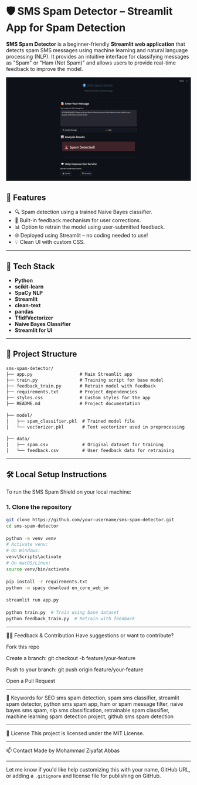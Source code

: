 # 🛡️ SMS Spam Detector – Streamlit App for Spam Detection

**SMS Spam Detector** is a beginner-friendly **Streamlit web application** that detects spam SMS messages using machine learning and natural language processing (NLP). It provides an intuitive interface for classifying messages as "Spam" or "Ham (Not Spam)" and allows users to provide real-time feedback to improve the model.

![App Screenshot](<sample img/app.png>)  

## 🚀 Features

- 🔍 Spam detection using a trained Naive Bayes classifier.
- 🧠 Built-in feedback mechanism for user corrections.
- 📊 Option to retrain the model using user-submitted feedback.
- 🌐 Deployed using Streamlit – no coding needed to use!
- 💡 Clean UI with custom CSS.

---

## 🧰 Tech Stack

- **Python**
- **scikit-learn**
- **SpaCy NLP**
- **Streamlit**
- **clean-text**
- **pandas**
- **TfidfVectorizer**
- **Naive Bayes Classifier**
- **Streamlit for UI**

---

## 📂 Project Structure

```
sms-spam-detector/
├── app.py                  # Main Streamlit app
├── train.py                # Training script for base model
├── feedback_train.py       # Retrain model with feedback
├── requirements.txt        # Project dependencies
├── styles.css              # Custom styles for the app
├── README.md               # Project documentation

├── model/
│   ├── spam_classifier.pkl  # Trained model file
│   └── vectorizer.pkl       # Text vectorizer used in preprocessing

├── data/
│   ├── spam.csv             # Original dataset for training
│   └── feedback.csv         # User feedback data for retraining
```



---

## 🛠️ Local Setup Instructions

To run the SMS Spam Shield on your local machine:

### 1. Clone the repository

```bash
git clone https://github.com/your-username/sms-spam-detector.git
cd sms-spam-detector

python -m venv venv
# Activate venv:
# On Windows:
venv\Scripts\activate
# On macOS/Linux:
source venv/bin/activate

pip install -r requirements.txt
python -m spacy download en_core_web_sm

streamlit run app.py

python train.py  # Train using base dataset
python feedback_train.py  # Retrain with feedback
```
---

🙋‍♂️ Feedback & Contribution
Have suggestions or want to contribute?

Fork this repo

Create a branch: git checkout -b feature/your-feature

Push to your branch: git push origin feature/your-feature

Open a Pull Request

---

🤖 Keywords for SEO
sms spam detection, spam sms classifier, streamlit spam detector, python sms spam app, ham or spam message filter, naive bayes sms spam, nlp sms classification, retrainable spam classifier, machine learning spam detection project, github sms spam detection

---

📄 License
This project is licensed under the MIT License.

---

📫 Contact
Made by Mohammad Ziyafat Abbas


---

Let me know if you'd like help customizing this with your name, GitHub URL, or adding a `.gitignore` and license file for publishing on GitHub.
